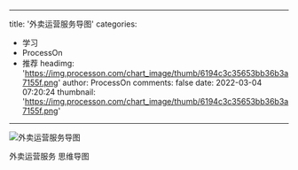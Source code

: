 
---
title: '外卖运营服务导图'
categories: 
 - 学习
 - ProcessOn
 - 推荐
headimg: 'https://img.processon.com/chart_image/thumb/6194c3c35653bb36b3a7155f.png'
author: ProcessOn
comments: false
date: 2022-03-04 07:20:24
thumbnail: 'https://img.processon.com/chart_image/thumb/6194c3c35653bb36b3a7155f.png'
---

<div>   
<img class="thumb" alt="外卖运营服务导图" src="https://img.processon.com/chart_image/thumb/6194c3c35653bb36b3a7155f.png" referrerpolicy="no-referrer">
<p>外卖运营服务 思维导图</p>  
</div>
            